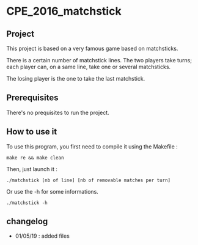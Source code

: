 # CPE\_2016\_matchstick


## Project
This project is based on a very famous game based on matchsticks.

There is a certain number of matchstick lines.
The two players take turns; each player can, on a same line, take one or several matchsticks.

The losing player is the one to take the last matchstick.



## Prerequisites
There's no prequisites to run the project.



## How to use it
To use this program, you first need to compile it using the Makefile :
    
    make re && make clean

Then, just launch it :

    ./matchstick [nb of line] [nb of removable matches per turn]

Or use the -h for some informations.
    
    ./matchstick -h



## changelog
* 01/05/19 : added files